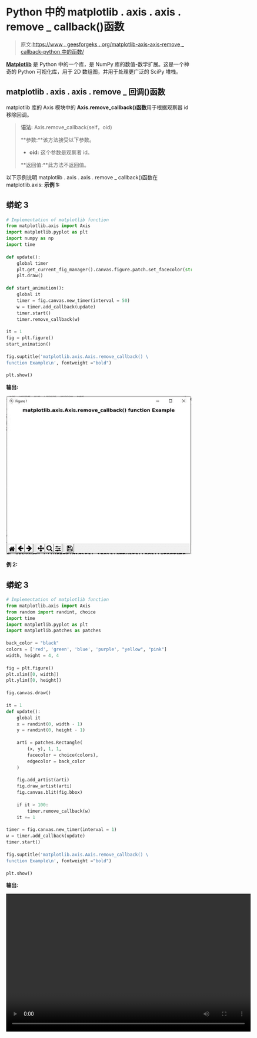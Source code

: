 # Python 中的 matplotlib . axis . axis . remove _ callback()函数

> 原文:[https://www . geesforgeks . org/matplotlib-axis-axis-remove _ callback-python 中的函数/](https://www.geeksforgeeks.org/matplotlib-axis-axis-remove_callback-function-in-python/)

[**Matplotlib**](https://www.geeksforgeeks.org/python-introduction-matplotlib/) 是 Python 中的一个库，是 NumPy 库的数值-数学扩展。这是一个神奇的 Python 可视化库，用于 2D 数组图，并用于处理更广泛的 SciPy 堆栈。

## matplotlib . axis . axis . remove _ 回调()函数

matplotlib 库的 Axis 模块中的 **Axis.remove_callback()函数**用于根据观察器 id 移除回调。

> **语法:** Axis.remove_callback(self，oid)
> 
> **参数:**该方法接受以下参数。
> 
> *   **oid:** 这个参数是观察者 id。
> 
> **返回值:**此方法不返回值。

以下示例说明 matplotlib . axis . axis . remove _ callback()函数在 matplotlib.axis:
**示例 1:**

## 蟒蛇 3

```py
# Implementation of matplotlib function
from matplotlib.axis import Axis
import matplotlib.pyplot as plt 
import numpy as np 
import time 

def update(): 
    global timer 
    plt.get_current_fig_manager().canvas.figure.patch.set_facecolor(str(np.random.random())) 
    plt.draw() 

def start_animation(): 
    global it 
    timer = fig.canvas.new_timer(interval = 50) 
    w = timer.add_callback(update) 
    timer.start() 
    timer.remove_callback(w) 

it = 1
fig = plt.figure() 
start_animation() 

fig.suptitle('matplotlib.axis.Axis.remove_callback() \
function Example\n', fontweight ="bold")  

plt.show() 
```

**输出:**

![](img/d0355de81bf6730e9980db5febf04501.png)

**例 2:**

## 蟒蛇 3

```py
# Implementation of matplotlib function
from matplotlib.axis import Axis
from random import randint, choice  
import time  
import matplotlib.pyplot as plt  
import matplotlib.patches as patches  

back_color = "black"
colors = ['red', 'green', 'blue', 'purple', "yellow", "pink"]  
width, height = 4, 4

fig = plt.figure()  
plt.xlim([0, width]) 
plt.ylim([0, height])  

fig.canvas.draw()  

it = 1 
def update(): 
    global it 
    x = randint(0, width - 1)  
    y = randint(0, height - 1)  

    arti = patches.Rectangle(  
        (x, y), 1, 1,  
        facecolor = choice(colors),  
        edgecolor = back_color  
    )  

    fig.add_artist(arti) 
    fig.draw_artist(arti) 
    fig.canvas.blit(fig.bbox) 

    if it > 100: 
        timer.remove_callback(w) 
    it += 1

timer = fig.canvas.new_timer(interval = 1)  
w = timer.add_callback(update)  
timer.start()   

fig.suptitle('matplotlib.axis.Axis.remove_callback() \
function Example\n', fontweight ="bold")  

plt.show() 
```

**输出:**

<video class="wp-video-shortcode" id="video-426711-1" width="665" height="374" preload="metadata" controls=""><source type="video/webm" src="https://media.geeksforgeeks.org/wp-content/cdn-uploads/20200608203154/python-matplotlob-remove-callback-axis.webm?_=1">[https://media.geeksforgeeks.org/wp-content/cdn-uploads/20200608203154/python-matplotlob-remove-callback-axis.webm](https://media.geeksforgeeks.org/wp-content/cdn-uploads/20200608203154/python-matplotlob-remove-callback-axis.webm)</video>